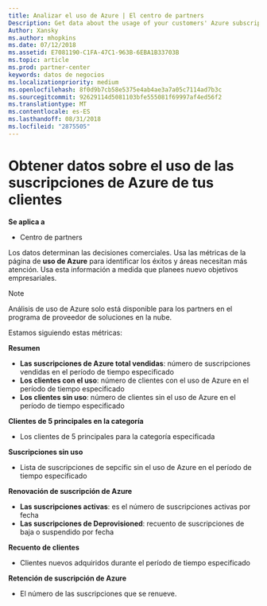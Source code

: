 ```yaml
---
title: Analizar el uso de Azure | El centro de partners
Description: Get data about the usage of your customers' Azure subscriptions.
Author: Xansky
ms.author: mhopkins
ms.date: 07/12/2018
ms.assetid: E7081190-C1FA-47C1-963B-6EBA1B33703B
ms.topic: article
ms.prod: partner-center
keywords: datos de negocios
ms.localizationpriority: medium
ms.openlocfilehash: 8f0d9b7cb58e5375e4ab4ae3a7a05c7114ad7b3c
ms.sourcegitcommit: 92629114d5081103bfe555081f69997af4ed56f2
ms.translationtype: MT
ms.contentlocale: es-ES
ms.lasthandoff: 08/31/2018
ms.locfileid: "2875505"
---
```

# <a name="get-data-about-the-usage-of-your-customers-azure-subscriptions"></a>Obtener datos sobre el uso de las suscripciones de Azure de tus clientes 

**Se aplica a**
- Centro de partners

Los datos determinan las decisiones comerciales. Usa las métricas de la página de **uso de Azure** para identificar los éxitos y áreas necesitan más atención. Usa esta información a medida que planees nuevo objetivos empresariales.

> [!NOTE]
> Análisis de uso de Azure solo está disponible para los partners en el programa de proveedor de soluciones en la nube.

Estamos siguiendo estas métricas:

**Resumen**  
 - **Las suscripciones de Azure total vendidas**: número de suscripciones vendidas en el período de tiempo especificado  
 - **Los clientes con el uso**: número de clientes con el uso de Azure en el período de tiempo especificado  
 - **Los clientes sin uso**: número de clientes sin el uso de Azure en el período de tiempo especificado  

**Clientes de 5 principales en la categoría**  
 -  Los clientes de 5 principales para la categoría especificada  

**Suscripciones sin uso**  
 -  Lista de suscripciones de sepcific sin el uso de Azure en el período de tiempo especificado  

**Renovación de suscripción de Azure**  
 - **Las suscripciones activas**: es el número de suscripciones activas por fecha  
 - **Las suscripciones de Deprovisioned**: recuento de suscripciones de baja o suspendido por fecha  

**Recuento de clientes**
 - Clientes nuevos adquiridos durante el período de tiempo especificado  

**Retención de suscripción de Azure**  
 - El número de las suscripciones que se renueve.   
  